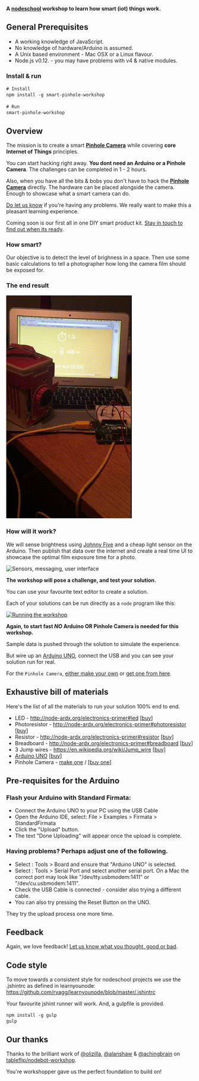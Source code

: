 **A [nodeschool][1] workshop to learn how smart (iot) things work.**

## General Prerequisites

* A working knowledge of JavaScript.
* No knowledge of hardware/Arduino is assumed.
* A Unix based environment - Mac OSX or a Linux flavour.
* Node.js v0.12. - you may have problems with v4 & native modules.

### Install & run

```shell
# Install
npm install -g smart-pinhole-workshop

# Run
smart-pinhole-workshop
```

## Overview

The mission is to create a smart [__Pinhole Camera__][4] while covering __core Internet of Things__ principles.

You can start hacking right away. **You dont need an Arduino or a Pinhole Camera**. The challenges can be completed in 1 - 2 hours. 

Also, when you have all the bits & bobs you don't have to hack the [__Pinhole Camera__][4] directly. The hardware can be placed alongside the camera. Enough to showcase what a smart camera can do.

[Do let us know](mailto:hello@cardboardiot.com?subject=problems) if you're having any problems. We really want to make this a pleasant learning experience.

Coming soon is our first all in one DIY smart product kit. [Stay in touch to find out when its ready](http://cardboardiot.com).

### How smart?

Our objective is to detect the level of brighness in a space. Then use some basic calculations to tell a photographer how long the camera film should be exposed for.

### The end result

![Camera, arduino and lightmeter setup](docs/smart-pinhole-camera-setup.gif)

### How will it work?

We will sense brightness using [Johnny Five](http://johnny-five.io) and a cheap light sensor on the Arduino. Then publish that data over the internet and create a real time UI to showcase the optimal film exposure time for a photo.

![Sensors, messaging, user interface ](https://rawgit.com/CardboardIoT/smart-pinhole-workshop/master/docs/smart-pinhole-flow.svg)

**The workshop will pose a challenge, and test your solution.**

You can use your favourite text editor to create a solution.

Each of your solutions can be run directly as a `node` program like this:

[![Running the workshop](https://asciinema.org/a/7j43i5cvd3upi90aagharrfcz.png)](https://asciinema.org/a/7j43i5cvd3upi90aagharrfcz?autoplay=1&speed=1.5)

**Again, to start fast _NO_ Arduino OR Pinhole Camera is needed for this workshop.**

Sample data is pushed through the solution to simulate the experience.

But wire up an [Arduino UNO][2], connect the USB and you can see your solution run for real.

For the `Pinhole Camera`, [either make your own][3] or [get one from here][4].

## Exhaustive bill of materials

Here's the list of all the materials to run your solution 100% end to end.

- LED - http://node-ardx.org/electronics-primer#led [[buy][5]]
- Photoresistor - http://node-ardx.org/electronics-primer#photoresistor [[buy][6]]
- Resistor - http://node-ardx.org/electronics-primer#resistor [[buy][7]]
- Breadboard - http://node-ardx.org/electronics-primer#breadboard [[buy][8]]
- 3 Jump wires - https://en.wikipedia.org/wiki/Jump_wire [[buy][9]]
- [Arduino UNO][2] [[buy][10]]
- Pinhole Camera - [make one][3] / [[buy one][4]]

## Pre-requisites for the Arduino

### Flash your Arduino with Standard Firmata:

- Connect the Arduino UNO to your PC using the USB Cable
- Open the Arduino IDE, select: File > Examples > Firmata > StandardFirmata
- Click the "Upload" button.
- The text "Done Uploading" will appear once the upload is complete.

### Having problems? Perhaps adjust one of the following.

* Select : Tools > Board and ensure that "Arduino UNO" is selected.
* Select : Tools > Serial Port and select another serial port.
   On a Mac the correct port may look like "/dev/tty.usbmodem:1411" or "/dev/cu.usbmodem:1411".
* Check the USB Cable is connected - consider also trying a different cable.
* You can also try pressing the Reset Button on the UNO.

They try the upload process one more time.

## Feedback

Again, we love feedback! [Let us know what you thought, good or bad](mailto:hello@cardboardiot.com?subject=Demo+workshop+feedback).

## Code style

To move towards a consistent style for nodeschool projects we use the .jshintrc
as defined in learnyounode: https://github.com/rvagg/learnyounode/blob/master/.jshintrc

Your favourite jshint runner will work. And, a gulpfile is provided.

```shell
npm install -g gulp
gulp
```

## Our thanks

Thanks to the brilliant work of [@olizilla](https://github.com/olizilla), [@alanshaw](https://github.com/alanshaw) & [@achingbrain](https://github.com/achingbrain) on [tableflip/nodebot-workshop](https://github.com/tableflip/nodebot-workshop).

You're workshopper gave us the perfect foundation to build on!

[1]: http://nodeschool.io/
[2]: https://www.arduino.cc/en/Main/ArduinoBoardUno
[3]: http://www.instructables.com/id/How-To-Make-A-Pinhole-Camera/
[4]: http://thepopuppinholecompany.com/viddy
[5]: https://www.adafruit.com/products/299
[6]: https://www.adafruit.com/products/161
[7]: http://www.amazon.com/E-Projects-10k-Resistors-Watt-Pieces/dp/B00BWYS9BA
[8]: https://www.adafruit.com/products/64
[9]: http://www.amazon.com/Breadboard-Jumper-Wire-75pcs-pack/dp/B0040DEI9M
[10]: https://www.adafruit.com/products/50
